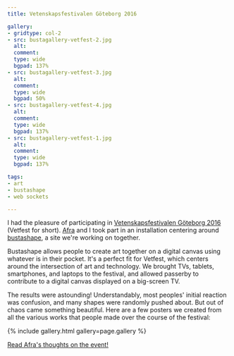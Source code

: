 ```yaml
---
title: Vetenskapsfestivalen Göteborg 2016

gallery:
- gridtype: col-2
- src: bustagallery-vetfest-2.jpg
  alt: 
  comment: 
  type: wide
  bgpad: 137%
- src: bustagallery-vetfest-3.jpg
  alt: 
  comment: 
  type: wide
  bgpad: 50%
- src: bustagallery-vetfest-4.jpg
  alt: 
  comment: 
  type: wide
  bgpad: 137%
- src: bustagallery-vetfest-1.jpg
  alt: 
  comment: 
  type: wide
  bgpad: 137%

tags:
- art
- bustashape
- web sockets

---
```


I had the pleasure of participating in [Vetenskapsfestivalen Göteborg 2016](http://vetenskapsfestivalen.se/in-english/) (Vetfest for short). [Afra](http://afranoubarzadeh.se/) and I took part in an installation centering around [bustashape](http://bustashape.com), a site we're working on together.

Bustashape allows people to create art together on a digital canvas using whatever is in their pocket. It's a perfect fit for Vetfest, which centers around the intersection of art and technology. We brought TVs, tablets, smartphones, and laptops to the festival, and allowed passerby to contribute to a digital canvas displayed on a big-screen TV.

The results were astounding! Understandably, most peoples' initial reaction was confusion, and many shapes were randomly pushed about. But out of chaos came something beautiful. Here are a few posters we created from all the various works that people made over the course of the festival:

{% include gallery.html gallery=page.gallery %}

<ins class="update" datetime="2016-04-19"><a href="http://afranoubarzadeh.se/bustashape_vetfest.html">Read Afra's thoughts on the event!</a></ins>
